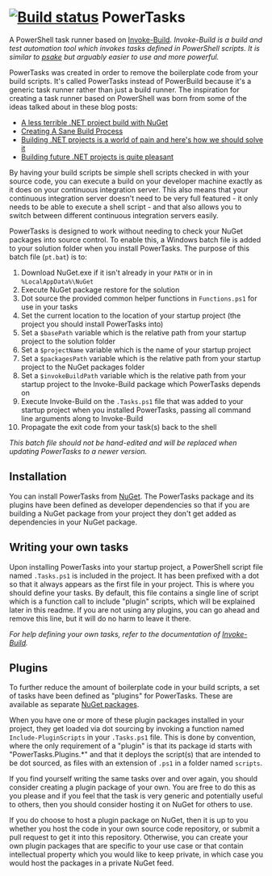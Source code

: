 [![Build status](https://ci.appveyor.com/api/projects/status/oxufjfmm7p2c1qdx?svg=true)](https://ci.appveyor.com/project/shaynevanasperen/powertasks)
PowerTasks
==========

A PowerShell task runner based on [Invoke-Build](https://github.com/nightroman/Invoke-Build).
_Invoke-Build is a build and test automation tool which invokes tasks defined in PowerShell
scripts. It is similar to [psake](https://github.com/psake/psake) but arguably easier to use
and more powerful._

PowerTasks was created in order to remove the boilerplate code from your build scripts. It's
called PowerTasks instead of PowerBuild because it's a generic task runner rather than just
a build runner. The inspiration for creating a task runner based on PowerShell was born from
some of the ideas talked about in these blog posts:

* [A less terrible .NET project build with NuGet](http://haacked.com/archive/2014/04/15/nuget-build-dependencies/)
* [Creating A Sane Build Process](http://haacked.com/archive/2004/08/26/creating-a-sane-build-process.aspx/)
* [Building .NET projects is a world of pain and here's how we should solve it](http://blog.maartenballiauw.be/post/2014/04/11/Building-NET-projects-is-a-world-of-pain-and-heres-how-we-should-solve-it.aspx)
* [Building future .NET projects is quite pleasant](http://blog.maartenballiauw.be/post/2014/12/19/Building-future-NET-projects-is-quite-pleasant.aspx)

By having your build scripts be simple shell scripts checked in with your source code, you
can execute a build on your developer machine exactly as it does on your continuous integration
server. This also means that your continuous integration server doesn't need to be very full
featured - it only needs to be able to execute a shell script - and that also allows you to
switch between different continuous integration servers easily.

PowerTasks is designed to work without needing to check your NuGet packages into source control.
To enable this, a Windows batch file is added to your solution folder when you install PowerTasks.
The purpose of this batch file (`pt.bat`) is to:

1. Download NuGet.exe if it isn't already in your `PATH` or in in `%LocalAppData%\NuGet`
2. Execute NuGet package restore for the solution
3. Dot source the provided common helper functions in `Functions.ps1` for use in your tasks
4. Set the current location to the location of your startup project (the project you should
install PowerTasks into)
5. Set a `$basePath` variable which is the relative path from your startup project to the solution
folder
6. Set a `$projectName` variable which is the name of your startup project
7. Set a `$packagesPath` variable which is the relative path from your startup project to the
NuGet packages folder
8. Set a `$invokeBuildPath` variable which is the relative path from your startup project to the
Invoke-Build package which PowerTasks depends on
9. Execute Invoke-Build on the `.Tasks.ps1` file that was added to your startup project when you
installed PowerTasks, passing all command line arguments along to Invoke-Build
10. Propagate the exit code from your task(s) back to the shell

_This batch file should not be hand-edited and will be replaced when updating PowerTasks to
a newer version._

## Installation
You can install PowerTasks from [NuGet](https://www.nuget.org/packages/PowerTasks/). The
PowerTasks package and its plugins have been defined as developer dependencies so that if you
are building a NuGet package from your project they don't get added as dependencies in your
NuGet package.

## Writing your own tasks
Upon installing PowerTasks into your startup project, a PowerShell script file named `.Tasks.ps1`
is included in the project. It has been prefixed with a dot so that it always appears as the
first file in your project. This is where you should define your tasks. By default, this file
contains a single line of script which is a function call to include "plugin" scripts, which
will be explained later in this readme. If you are not using any plugins, you can go ahead
and remove this line, but it will do no harm to leave it there.

_For help defining your own tasks, refer to the documentation of
[Invoke-Build](https://github.com/nightroman/Invoke-Build)._

## Plugins
To further reduce the amount of boilerplate code in your build scripts, a set of tasks have
been defined as "plugins" for PowerTasks. These are available as separate
[NuGet packages](https://www.nuget.org/packages?q=powertasks.plugins).

When you have one or more of these plugin packages installed in your project, they get loaded
via dot sourcing by invoking a function named `Include-PluginScripts` in your `.Tasks.ps1`
file. This is done by convention, where the only requirement of a "plugin" is that its package
id starts with "PowerTasks.Plugins.*" and that it deploys the script(s) that are intended
to be dot sourced, as files with an extension of `.ps1` in a folder named `scripts`.

If you find yourself writing the same tasks over and over again, you should consider creating
a plugin package of your own. You are free to do this as you please and if you feel that the
task is very generic and potentially useful to others, then you should consider hosting it on
NuGet for others to use.

If you do choose to host a plugin package on NuGet, then it is up to you whether you host
the code in your own source code repository, or submit a pull request to get it into this
repository. Otherwise, you can create your own plugin packages that are specific to your
use case or that contain intellectual property which you would like to keep private, in
which case you would host the packages in a private NuGet feed.